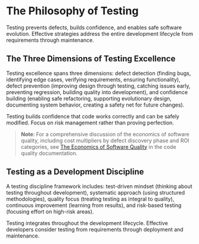 # The Philosophy of Testing

Testing prevents defects, builds confidence, and enables safe software evolution. Effective strategies address the entire development lifecycle from requirements through maintenance.

## The Three Dimensions of Testing Excellence

Testing excellence spans three dimensions: defect detection (finding bugs, identifying edge cases, verifying requirements, ensuring functionality), defect prevention (improving design through testing, catching issues early, preventing regression, building quality into development), and confidence building (enabling safe refactoring, supporting evolutionary design, documenting system behavior, creating a safety net for future changes).

Testing builds confidence that code works correctly and can be safely modified. Focus on risk management rather than proving perfection.

> **Note**: For a comprehensive discussion of the economics of software quality, including cost multipliers by defect discovery phase and ROI categories, see [The Economics of Software Quality](../code-quality.md#the-economics-of-software-quality) in the code quality documentation.

## Testing as a Development Discipline

A testing discipline framework includes: test-driven mindset (thinking about testing throughout development), systematic approach (using structured methodologies), quality focus (treating testing as integral to quality), continuous improvement (learning from results), and risk-based testing (focusing effort on high-risk areas).

Testing integrates throughout the development lifecycle. Effective developers consider testing from requirements through deployment and maintenance.